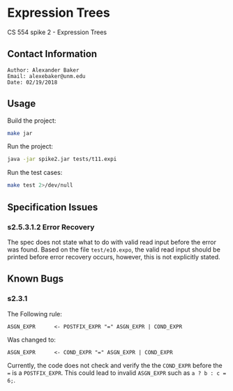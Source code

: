 # Expression Trees

CS 554 spike 2 - Expression Trees


## Contact Information

    Author: Alexander Baker
    Email: alexebaker@unm.edu
    Date: 02/19/2018


## Usage

Build the project:

```bash
make jar
```

Run the project:

```bash
java -jar spike2.jar tests/t11.expi
```

Run the test cases:

```bash
make test 2>/dev/null
```


## Specification Issues

### s2.5.3.1.2 Error Recovery

The spec does not state what to do with valid read input before the
error was found. Based on the file `test/e10.expo`, the valid read input
should be printed before error recovery occurs, however, this is not
explicitly stated.


## Known Bugs

### s2.3.1

The Following rule:

    ASGN_EXPR      <- POSTFIX_EXPR "=" ASGN_EXPR | COND_EXPR

Was changed to:

    ASGN_EXPR      <- COND_EXPR "=" ASGN_EXPR | COND_EXPR

Currently, the code does not check and verify the the `COND_EXPR`
before the `=` is a `POSTFIX_EXPR`. This could lead to invalid `ASGN_EXPR`
such as `a ? b : c = 6;`.


